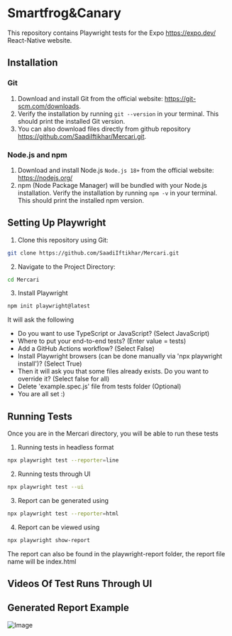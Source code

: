 # Smartfrog&Canary

This repository contains Playwright tests for the Expo https://expo.dev/ React-Native website.

## Installation

### Git

1. Download and install Git from the official website: https://git-scm.com/downloads.
2. Verify the installation by running `git --version` in your terminal. This should print the installed Git version.
3. You can also download files directly from github repository https://github.com/SaadiIftikhar/Mercari.git.

### Node.js and npm

1. Download and install Node.js `Node.js 18+` from the official website: https://nodejs.org/
2. npm (Node Package Manager) will be bundled with your Node.js installation. Verify the installation by running `npm -v` in your terminal. This should print the installed npm version.

## Setting Up Playwright

1. Clone this repository using Git:

```bash
git clone https://github.com/SaadiIftikhar/Mercari.git
```

2. Navigate to the Project Directory:

```bash
cd Mercari
```

3. Install Playwright

```bash
npm init playwright@latest
```
It will ask the following
  * Do you want to use TypeScript or JavaScript? (Select JavaScript)
  * Where to put your end-to-end tests? (Enter value = tests)
  * Add a GitHub Actions workflow? (Select False)
  * Install Playwright browsers (can be done manually via 'npx playwright install')? (Select True)
  * Then it will ask you that some files already exists. Do you want to override it? (Select false for all)
  * Delete 'example.spec.js' file from tests folder (Optional) 
  * You are all set :)


## Running Tests
Once you are in the Mercari directory, you will be able to run these tests

1. Running tests in headless format

```bash
npx playwright test --reporter=line
```

2. Running tests through UI

```bash
npx playwright test --ui
```

3. Report can be generated using

```bash
npx playwright test --reporter=html
```

4. Report can be viewed using 
```bash
npx playwright show-report
```

The report can also be found in the playwright-report folder, the report file name will be index.html

## Videos Of Test Runs Through UI



## Generated Report Example

  ![Image](https://github.com/user-attachments/assets/9944e587-b83d-414e-a24e-24631b92f5d4)



